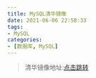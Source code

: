 ```yaml
---
title: MySQL清华镜像
date: 2021-06-06 22:58:33
tags:
- MySQL
categories:
- [数据库, MySQL]
---
```


> 清华镜像地址:[点击跳转](https://mirrors.tuna.tsinghua.edu.cn/mysql/downloads)

<!--more-->

